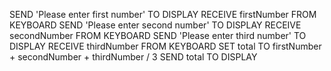 SEND 'Please enter first number' TO DISPLAY
RECEIVE firstNumber FROM KEYBOARD
SEND 'Please enter second number' TO DISPLAY
RECEIVE secondNumber FROM KEYBOARD
SEND 'Please enter third number' TO DISPLAY
RECEIVE thirdNumber FROM KEYBOARD
SET total TO firstNumber + secondNumber + thirdNumber / 3
SEND total TO DISPLAY
